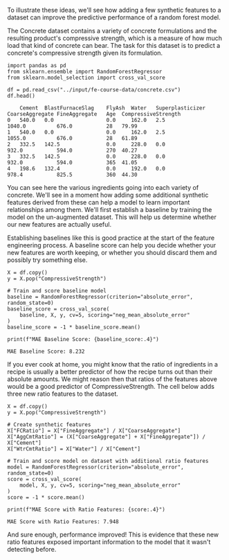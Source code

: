 To illustrate these ideas, we'll see how adding a few synthetic features to a dataset can improve the predictive performance of a random forest model.

The Concrete dataset contains a variety of concrete formulations and the resulting product's compressive strength, which is a measure of how much load that kind of concrete can bear. The
task for this dataset is to predict a concrete's compressive strength given its formulation.

    import pandas as pd
    from sklearn.ensemble import RandomForestRegressor
    from sklearn.model_selection import cross_val_score

    df = pd.read_csv("../input/fe-course-data/concrete.csv")
    df.head()

        Cement	BlastFurnaceSlag	FlyAsh	Water	Superplasticizer	CoarseAggregate	FineAggregate	Age	 CompressiveStrength
    0	540.0	0.0	                0.0	    162.0	2.5	                1040.0	        676.0	        28	 79.99
    1	540.0	0.0	                0.0	    162.0	2.5	                1055.0	        676.0	        28	 61.89
    2	332.5	142.5	            0.0	    228.0	0.0	                932.0	        594.0	        270	 40.27
    3	332.5	142.5	            0.0	    228.0	0.0	                932.0	        594.0	        365	 41.05
    4	198.6	132.4	            0.0	    192.0	0.0	                978.4	        825.5           360  44.30


You can see here the various ingredients going into each variety of concrete. We'll see in a moment how adding some additional synthetic features derived from these can help a model to
learn important relationships among them. We'll first establish a baseline by training the model on the un-augmented dataset. This will help us determine whether our new features are
actually useful.

Establishing baselines like this is good practice at the start of the feature engineering process. A baseline score can help you decide whether your new features are worth keeping, or
whether you should discard them and possibly try something else.

    X = df.copy()
    y = X.pop("CompressiveStrength")

    # Train and score baseline model
    baseline = RandomForestRegressor(criterion="absolute_error", random_state=0)
    baseline_score = cross_val_score(
        baseline, X, y, cv=5, scoring="neg_mean_absolute_error"
    )
    baseline_score = -1 * baseline_score.mean()

    print(f"MAE Baseline Score: {baseline_score:.4}")

    MAE Baseline Score: 8.232


If you ever cook at home, you might know that the ratio of ingredients in a recipe is usually a better predictor of how the recipe turns out than their absolute amounts. We might reason
then that ratios of the features above would be a good predictor of CompressiveStrength. The cell below adds three new ratio features to the dataset.

    X = df.copy()
    y = X.pop("CompressiveStrength")

    # Create synthetic features
    X["FCRatio"] = X["FineAggregate"] / X["CoarseAggregate"]
    X["AggCmtRatio"] = (X["CoarseAggregate"] + X["FineAggregate"]) / X["Cement"]
    X["WtrCmtRatio"] = X["Water"] / X["Cement"]

    # Train and score model on dataset with additional ratio features
    model = RandomForestRegressor(criterion="absolute_error", random_state=0)
    score = cross_val_score(
        model, X, y, cv=5, scoring="neg_mean_absolute_error"
    )
    score = -1 * score.mean()

    print(f"MAE Score with Ratio Features: {score:.4}")

    MAE Score with Ratio Features: 7.948


And sure enough, performance improved! This is evidence that these new ratio features exposed important information to the model that it wasn't detecting before.
